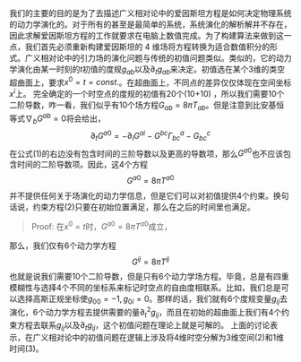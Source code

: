 我们的主要的目的是为了去描述广义相对论中的爱因斯坦方程是如何决定物理系统的动力学演化的。对于所有的甚至是最简单的系统，系统演化的解析解并不存在，因此求解爱因斯坦方程的工作就要求在电脑上数值完成。为了构建算法来做到这一点，我们首先必须重新构建爱因斯坦的 4 维场将方程转换为适合数值积分的形式。广义相对论中的引力场的演化问题与传统的初值问题类似。类似的，它的动力学演化由某一时刻的$t$初值的度规$g_{ab}$以及$\partial_{t}g_{ab}$来决定。初值选在某个3维的类空超曲面上，要求$x^0=t=const.$。在超曲面上，不同点的差异仅仅体现在空间坐标$x^i$上。
完全确定的一个时空点的度规的初值有20个(10+10) ，所以我们需要10个二阶导数，咋一看，我们似乎有10个场方程$G_{ab}=8\pi T_{ab}$。但是注意到比安基恒等式$\nabla_{b}G^{ab}=0$将会给出，
$$
\partial_tG^{a0}=-\partial_iG^{ai}-G^{bc}\Gamma^a_{bc}-G^{c}_{bc}\tag{1}
$$
在公式(1)的右边没有包含时间的三阶导数以及更高的导数项，那么$G^{a0}$也不应该包含时间的二阶导数项。因此，这4个方程
$$
G^{a0}=8\pi T^{a0}\tag{2}
$$
并不提供任何关于场演化的动力学信息，但是它们可以对初值提供4个约束。换句话说，约束方程(2)只要在初始位置满足，那么在之后的时间里也满足。
>Proof:
>在$x^0=t$时，$G^{a0}=8\pi T^{a0}$成立，

那么，我们仅有6个动力学方程
$$
G^{ij}=8\pi T^{ij}\tag{3}
$$
也就是说我们需要10个二阶导数，但是只有6个动力学场方程。毕竟，总是有四重模糊性与选择4个不同的坐标系来标记时空点的自由度相联系。比如，我们总是可以选择高斯正规坐标使$g_{00}=-1,g_{0i}=0$。那样的话，我们就有6个度规变量$g_{ij}$去演化，6个动力学方程去提供需要的量$\partial^2_tg_{ij}$，而且在初始的超曲面上我们有4个约束方程去联系$g_{ij}$以及$\partial_tg_{ij}$，这个初值问题在理论上就是可解的。
上面的讨论表示，在广义相对论中的初值问题在逻辑上涉及将4维时空分解为3维空间(2)和1维时间(3)。
<!--stackedit_data:
eyJoaXN0b3J5IjpbLTE4MDY4NzMzMyw3Mzk1OTE2NDUsMjA3OT
kzNjc5NSw0NDExNDg3MjksLTEyMjQxNTc4NDgsLTExNjA1MTQ4
ODhdfQ==
-->